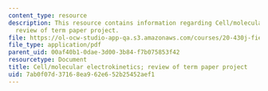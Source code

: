 ```yaml
---
content_type: resource
description: This resource contains information regarding Cell/molecular electrokinetics;
  review of term paper project.
file: https://ol-ocw-studio-app-qa.s3.amazonaws.com/courses/20-430j-fields-forces-and-flows-in-biological-systems-fall-2015/7ab0f07d37168ea962e652b25452aef1_MIT20_430JF15_Lecture26.pdf
file_type: application/pdf
parent_uid: 00af40b1-0dae-3d00-3b84-f7b075853f42
resourcetype: Document
title: Cell/molecular electrokinetics; review of term paper project
uid: 7ab0f07d-3716-8ea9-62e6-52b25452aef1
---
```

